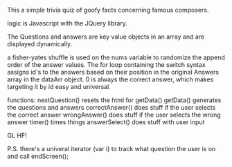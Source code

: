 This a simple trivia quiz of goofy facts concerning famous composers.

logic is Javascript with the JQuery library.

The Questions and answers are key value objects in an array and are displayed dynamically.

a fisher-yates shuffle is used on the nums variable to randomize the append order of the answer values. The for loop containing the switch syntax assigns id's to the answers based on their position in the original Answers array in the dataArr object.  0 is always the correct answer, which makes targeting it by id easy and universal.

functions: 
nextQuestion() resets the html for getData()
getData() generates the questions and answers
correctAnswer() does stuff if the user selects the correct answer
wrongAnswer() does stuff if the user selects the wrong answer
timer() times things
answerSelect() does stuff with user input

GL HF!

P.S. there's a univeral iterator (var i) to track what question the user is on and call endScreen();
